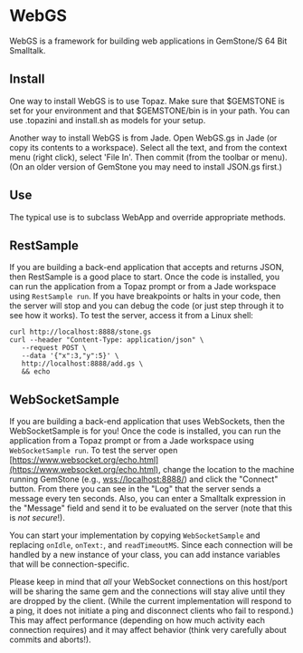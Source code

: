 # WebGS
WebGS is a framework for building web applications in GemStone/S 64 Bit Smalltalk.

## Install
One way to install WebGS is to use Topaz. Make sure that $GEMSTONE is set for your environment and that $GEMSTONE/bin is in your path. You can use .topazini and install.sh as models for your setup.

Another way to install WebGS is from Jade. Open WebGS.gs in Jade (or copy its contents to a workspace). Select all the text, and from the context menu (right click), select 'File In'. Then commit (from the toolbar or menu). (On an older version of GemStone you may need to install JSON.gs first.)

## Use
The typical use is to subclass WebApp and override appropriate methods.

## RestSample
If you are building a back-end application that accepts and returns JSON, then RestSample is a good place to start. Once the code is installed, you can run the application from a Topaz prompt or from a Jade workspace using `RestSample run`. If you have breakpoints or halts in your code, then the server will stop and you can debug the code (or just step through it to see how it works). To test the server, access it from a Linux shell:

```
curl http://localhost:8888/stone.gs
curl --header "Content-Type: application/json" \
   --request POST \
   --data '{"x":3,"y":5}' \
   http://localhost:8888/add.gs \
   && echo
```

## WebSocketSample
If you are building a back-end application that uses WebSockets, then the WebSocketSample is for you! Once the code is installed, you can run the application from a Topaz prompt or from a Jade workspace using `WebSocketSample run`. To test the server open [https://www.websocket.org/echo.html](https://www.websocket.org/echo.html), change the location to the machine running GemStone (e.g., [wss://localhost:8888/](wss://localhost:8888/)) and click the "Connect" button. From there you can see in the "Log" that the server sends a message every ten seconds. Also, you can enter a Smalltalk expression in the "Message" field and send it to be evaluated on the server (note that this is *not secure*!).

You can start your implementation by copying `WebSocketSample` and replacing `onIdle`, `onText:`, and `readTimeoutMS`. Since each connection will be handled by a new instance of your class, you can add instance variables that will be connection-specific.

Please keep in mind that *all* your WebSocket connections on this host/port will be sharing the same gem and the connections will stay alive until they are dropped by the client. (While the current implementation will respond to a ping, it does not initiate a ping and disconnect clients who fail to respond.) This may affect performance (depending on how much activity each connection requires) and it may affect behavior (think very carefully about commits and aborts!).
